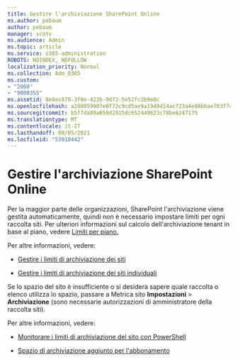 ```yaml
---
title: Gestire l'archiviazione SharePoint Online
ms.author: pebaum
author: pebaum
manager: scotv
ms.audience: Admin
ms.topic: article
ms.service: o365-administration
ROBOTS: NOINDEX, NOFOLLOW
localization_priority: Normal
ms.collection: Adm_O365
ms.custom:
- "2008"
- "9000355"
ms.assetid: 8e0ec879-3f0e-423b-9d72-5e52fc2b9e0c
ms.openlocfilehash: a280059907e0f72c9cd5ae9a1940d14ac723a4e88b6ae703f74f8163244bdd17
ms.sourcegitcommit: b5f7da89a650d2915dc652449623c78be6247175
ms.translationtype: MT
ms.contentlocale: it-IT
ms.lasthandoff: 08/05/2021
ms.locfileid: "53910442"
---
```

# <a name="manage-your-sharepoint-online-storage"></a>Gestire l'archiviazione SharePoint Online

Per la maggior parte delle organizzazioni, SharePoint l'archiviazione viene gestita automaticamente, quindi non è necessario impostare limiti per ogni raccolta siti. Per ulteriori informazioni sul calcolo dell'archiviazione tenant in base al piano, vedere [Limiti per piano.](/office365/servicedescriptions/sharepoint-online-service-description/sharepoint-online-limits?redirectedfrom=MSDN#limits-by-plan)

Per altre informazioni, vedere:

- [Gestire i limiti di archiviazione dei siti](/sharepoint/manage-site-collection-storage-limits)

- [Gestire i limiti di archiviazione dei siti individuali](/sharepoint/manage-site-collection-storage-limits#manage-individual-site-storage-limits)

Se lo spazio del sito è insufficiente o si desidera sapere quale raccolta o elenco utilizza lo spazio, passare a Metrica sito **Impostazioni**  >  **Archiviazione** (sono necessarie autorizzazioni di amministratore della raccolta siti).

Per altre informazioni, vedere:

- [Monitorare i limiti di archiviazione del sito con PowerShell](/sharepoint/manage-site-collection-storage-limits#monitor-site-storage-limits-by-using-powershell)

- [Spazio di archiviazione aggiunto per l'abbonamento](/microsoft-365/commerce/add-storage-space) 
  